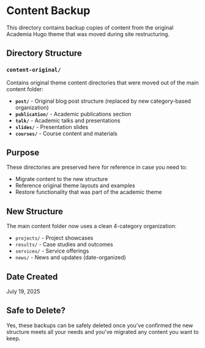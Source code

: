 # Content Backup

This directory contains backup copies of content from the original Academia Hugo theme that was moved during site restructuring.

## Directory Structure

### `content-original/`
Contains original theme content directories that were moved out of the main content folder:

- **`post/`** - Original blog post structure (replaced by new category-based organization)
- **`publication/`** - Academic publications section
- **`talk/`** - Academic talks and presentations
- **`slides/`** - Presentation slides
- **`courses/`** - Course content and materials

## Purpose

These directories are preserved here for reference in case you need to:
- Migrate content to the new structure
- Reference original theme layouts and examples
- Restore functionality that was part of the academic theme

## New Structure

The main content folder now uses a clean 4-category organization:
- `projects/` - Project showcases
- `results/` - Case studies and outcomes
- `services/` - Service offerings
- `news/` - News and updates (date-organized)

## Date Created
July 19, 2025

## Safe to Delete?
Yes, these backups can be safely deleted once you've confirmed the new structure meets all your needs and you've migrated any content you want to keep.
